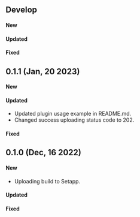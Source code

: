 ## Develop

#### New

#### Updated

#### Fixed

## 0.1.1 (Jan, 20 2023)

#### New

#### Updated
* Updated plugin usage example in README.md.
* Changed success uploading status code to 202.

#### Fixed

## 0.1.0 (Dec, 16 2022)

#### New

* Uploading build to Setapp.

#### Updated

#### Fixed